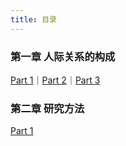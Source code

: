 ```yaml
---
title: 目录
---
```


### 第一章 人际关系的构成

[Part 1](/c1/1)｜[Part 2](/c1/2)｜[Part 3](/c1/3)

### 第二章 研究方法

[Part 1](/c2/1)
